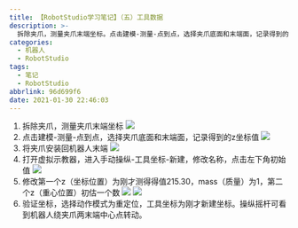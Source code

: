 ```yaml
---
title: 【RobotStudio学习笔记】（五）工具数据
description: >-
  拆除夹爪，测量夹爪末端坐标。点击建模-测量-点到点，选择夹爪底面和末端面，记录得到的z坐标值。将夹爪安装回机器人末端。打开虚拟示教器，进入手动操纵-工具坐标-新建，修改名称，点击左下角初始值。修改第一个z（坐标位置）为刚才测得得值215.30，mass（质量）为1，第二个z（重心位置）初估一个数。验证坐标，选择动作模式为重定位，工具坐标为刚才新建坐标。操纵摇杆可看到机器人绕夹爪两末端中心点转动。
categories:
  - 机器人
  - RobotStudio
tags:
  - 笔记
  - RobotStudio
abbrlink: 96d699f6
date: 2021-01-30 22:46:03
---
```


1. 拆除夹爪，测量夹爪末端坐标
![](https://img.mahaofei.com/img/202112231451524-robotstudio-notes5-1.png)
2. 点击建模-测量-点到点，选择夹爪底面和末端面，记录得到的z坐标值
![](https://img.mahaofei.com/img/202112231451216-robotstudio-notes5-2.png)
3. 将夹爪安装回机器人末端
![](https://img.mahaofei.com/img/202112231451089-robotstudio-notes5-3.png)
4. 打开虚拟示教器，进入手动操纵-工具坐标-新建，修改名称，点击左下角初始值
![](https://img.mahaofei.com/img/202112231452933-robotstudio-notes5-4.png)
5. 修改第一个z（坐标位置）为刚才测得得值215.30，mass（质量）为1，第二个z（重心位置）初估一个数
![](https://img.mahaofei.com/img/202112231452295-robotstudio-notes5-5.png)
![](https://img.mahaofei.com/img/202112231452825-robotstudio-notes5-6.png)
6. 验证坐标，选择动作模式为重定位，工具坐标为刚才新建坐标。操纵摇杆可看到机器人绕夹爪两末端中心点转动。